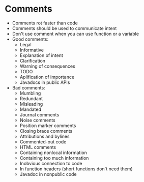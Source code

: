 # Comments

- Comments rot faster than code
- Comments should be used to communicate intent
- Don't use comment when you can use function or a variable
- Good comments:
    - Legal
    - Informative
    - Explanation of intent
    - Clarification
    - Warning of consequences
    - TODO
    - Aplification of importance
    - Javadocs in public APIs
- Bad comments:
    - Mumbling
    - Redundant
    - Misleading
    - Mandated
    - Journal comments
    - Noise comments
    - Position marker comments
    - Closing brace comments
    - Attributions and bylines
    - Commented-out code
    - HTML comments
    - Containing nonlocal information
    - Containing too much information
    - Inobvious connection to code
    - In function headers (short functions don't need them)
    - Javadoc in nonpublic code
  
